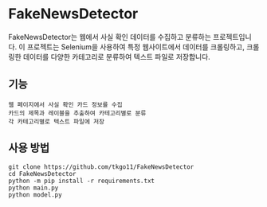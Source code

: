 # FakeNewsDetector
FakeNewsDetector는 웹에서 사실 확인 데이터를 수집하고 분류하는 프로젝트입니다. 이 프로젝트는 Selenium을 사용하여 특정 웹사이트에서 데이터를 크롤링하고, 크롤링한 데이터를 다양한 카테고리로 분류하여 텍스트 파일로 저장합니다.
## 기능
    웹 페이지에서 사실 확인 카드 정보를 수집
    카드의 제목과 레이블을 추출하여 카테고리별로 분류
    각 카테고리별로 텍스트 파일에 저장
## 사용 방법
```
git clone https://github.com/tkgo11/FakeNewsDetector
cd FakeNewsDetector
python -m pip install -r requirements.txt
python main.py
python model.py
```
